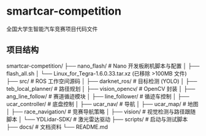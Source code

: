 # smartcar-competition
全国大学生智能汽车竞赛项目代码文件

## 项目结构
smartcar-competition/
├── nano_flash/ # Nano 开发板刷机脚本与配置
│ ├── flash_all.sh
│ └── Linux_for_Tegra-1.6.0.33.tar.xz (已移除 >100MB 文件)
├── src/ # ROS 工作空间源码
│ ├── darknet_ros/ # 目标检测 (YOLO)
│ ├── teb_local_planner/ # 路径规划
│ ├── vision_opencv/ # OpenCV 封装
│ ├── ang_line_follow/ # 赛道循迹模块
│ ├── line_follower/ # 循迹车控制
│ ├── ucar_controller/ # 底盘控制
│ ├── ucar_nav/ # 导航
│ ├── ucar_map/ # 地图
│ ├── race_navigation/ # 竞赛导航策略
│ ├── vision/ # 视觉检测与路径跟随脚本
│ └── YDLidar-SDK/ # 激光雷达驱动
├── scripts/ # 启动与测试脚本
├── docs/ # 文档资料
└── README.md
